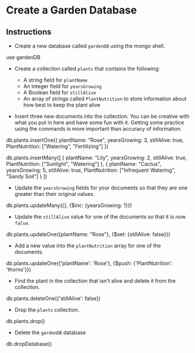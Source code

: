 # Create a Garden Database

## Instructions

* Create a new database called `gardenDB` using the mongo shell.

use gardenDB

* Create a collection called `plants` that contains the following:
  * A string field for `plantName`
  * An integer field for `yearsGrowing`
  * A Boolean field for `stillAlive`
  * An array of strings called `PlantNutrition` to store information about how best to keep the plant alive

* Insert three new documents into the collection. You can be creative with what you put in here and have some fun with it. Getting some practice using the commands is more important than accuracy of information.

db.plants.insertOne({
  plantName: "Rose",
  yearsGrowing: 3,
  stillAlive: true,
  PlantNutrition: ["Watering", "Fertilizing"]
})

db.plants.insertMany([
  {
    plantName: "Lily",
    yearsGrowing: 2,
    stillAlive: true,
    PlantNutrition: ["Sunlight", "Watering"]
  },
  {
    plantName: "Cactus",
    yearsGrowing: 5,
    stillAlive: true,
    PlantNutrition: ["Infrequent Watering", "Sandy Soil"]
  }
])

* Update the `yearsGrowing` fields for your documents so that they are one greater than their original values.

db.plants.updateMany({}, {$inc: {yearsGrowing: 1}})

* Update the `stillAlive` value for one of the documents so that it is now `false`.

db.plants.updateOne({plantName: "Rose"}, {$set: {stillAlive: false}})

* Add a new value into the `plantNutrition` array for one of the documents.

db.plants.updateOne({'plantName': 'Rose'}, {$push: {'PlantNutrition': 'thorns'}})

* Find the plant in the collection that isn't alive and delete it from the collection.

db.plants.deleteOne({'stillAlive': false})

* Drop the `plants` collection.

db.plants.drop()

* Delete the `gardenDB` database

db.dropDatabase()